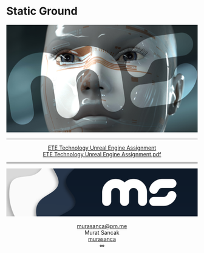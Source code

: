 <!--
	. . . . . . . .  . . . . . . . .
	. . . . . . . .  . . . . . . . .
	. .   . .   . .  . .            
	. .   . .   . .  . .
	. .   . .   . .              . .
	. .   . .   . .              . .
	. .   . .   . .  . . . . . . . .
	. .   . .   . .  . . . . . . . .
  -->
# Static Ground
<img alt="Static Ground" src="https://github.com/murasanca/Database/blob/main/MS/msS1920x1080.png">
<hr>
<p align="center">
	<a href="https://github.com/murasanca/StaticGround/tree/main/ETE%20Technology%20Unreal%20Engine%20Assignment" target="_blank">ETE Technology Unreal Engine Assignment</a>
	<br>
	<a href="https://github.com/murasanca/StaticGround/blob/main/ETE%20Technology%20Unreal%20Engine%20Assignment/ETE%20Technology%20Unreal%20Engine%20Assignment.pdf" target="_blank">ETE Technology Unreal Engine Assignment.pdf</a>
</p>
<hr>
<img alt="Murat Sancak" src="https://raw.githubusercontent.com/murasanca/Database/main/MS/msW1024x256.png">
<p align="center">
	<a href="mailto:murasanca@pm.me" target="_blank">murasanca@pm.me</a>
	<br>
	Murat Sancak
	<br>
	<a href="https://www.murasanca.com" target="_blank">murasanca</a>
	<br>
	∞
</p>
